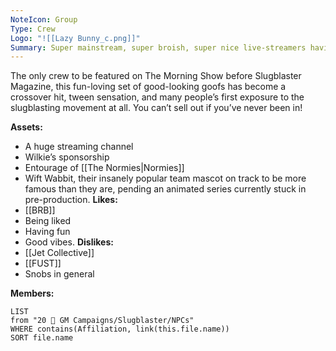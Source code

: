 ```yaml
---
NoteIcon: Group
Type: Crew
Logo: "![[Lazy Bunny_c.png]]"
Summary: Super mainstream, super broish, super nice live-streamers having their moment
---
```

The only crew to be featured on The Morning Show before Slugblaster Magazine, this fun-loving set of good-looking goofs has become a crossover hit, tween sensation, and many people’s first exposure to the slugblasting movement at all. You can’t sell out if you’ve never been in!

**Assets:**
- A huge streaming channel
- Wilkie’s sponsorship
- Entourage of [[The Normies|Normies]]
- Wift Wabbit, their insanely popular team mascot on track to be more famous than they are, pending an animated series currently stuck in pre-production.
**Likes:**
- [[BRB]]
- Being liked
- Having fun
- Good vibes.
**Dislikes:**
- [[Jet Collective]]
- [[FUST]]
- Snobs in general

**Members:**
```dataview
LIST
from "20 🌟 GM Campaigns/Slugblaster/NPCs"
WHERE contains(Affiliation, link(this.file.name))
SORT file.name
```
